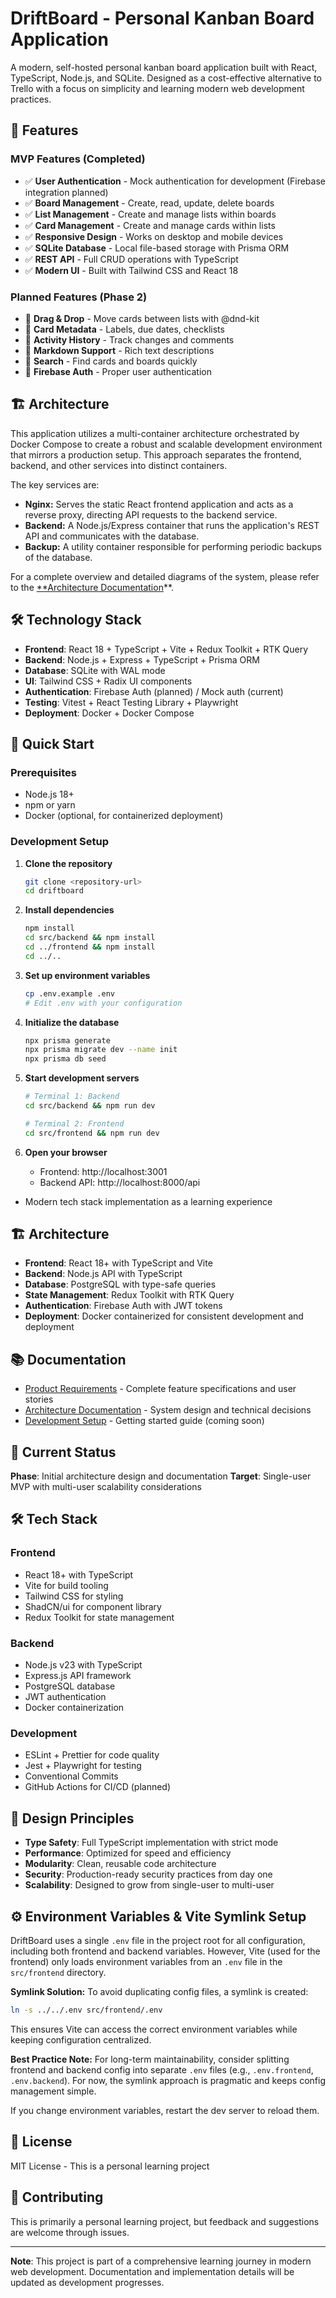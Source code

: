 # DriftBoard - Personal Kanban Board Application

A modern, self-hosted personal kanban board application built with React, TypeScript, Node.js, and SQLite. Designed as a cost-effective alternative to Trello with a focus on simplicity and learning modern web development practices.

## 🚀 Features

### MVP Features (Completed)
- ✅ **User Authentication** - Mock authentication for development (Firebase integration planned)
- ✅ **Board Management** - Create, read, update, delete boards
- ✅ **List Management** - Create and manage lists within boards
- ✅ **Card Management** - Create and manage cards within lists
- ✅ **Responsive Design** - Works on desktop and mobile devices
- ✅ **SQLite Database** - Local file-based storage with Prisma ORM
- ✅ **REST API** - Full CRUD operations with TypeScript
- ✅ **Modern UI** - Built with Tailwind CSS and React 18

### Planned Features (Phase 2)
- 🔄 **Drag & Drop** - Move cards between lists with @dnd-kit
- 🔄 **Card Metadata** - Labels, due dates, checklists
- 🔄 **Activity History** - Track changes and comments
- 🔄 **Markdown Support** - Rich text descriptions
- 🔄 **Search** - Find cards and boards quickly
- 🔄 **Firebase Auth** - Proper user authentication

## 🏗️ Architecture

This application utilizes a multi-container architecture orchestrated by Docker Compose to create a robust and scalable development environment that mirrors a production setup. This approach separates the frontend, backend, and other services into distinct containers.

The key services are:
-   **Nginx:** Serves the static React frontend application and acts as a reverse proxy, directing API requests to the backend service.
-   **Backend:** A Node.js/Express container that runs the application's REST API and communicates with the database.
-   **Backup:** A utility container responsible for performing periodic backups of the database.

For a complete overview and detailed diagrams of the system, please refer to the [**Architecture Documentation](./docs/architecture/01-system-overview.md)**.

## 🛠️ Technology Stack

- **Frontend**: React 18 + TypeScript + Vite + Redux Toolkit + RTK Query
- **Backend**: Node.js + Express + TypeScript + Prisma ORM
- **Database**: SQLite with WAL mode
- **UI**: Tailwind CSS + Radix UI components
- **Authentication**: Firebase Auth (planned) / Mock auth (current)
- **Testing**: Vitest + React Testing Library + Playwright
- **Deployment**: Docker + Docker Compose

## 🚀 Quick Start

### Prerequisites
- Node.js 18+ 
- npm or yarn
- Docker (optional, for containerized deployment)

### Development Setup

1. **Clone the repository**
   ```bash
   git clone <repository-url>
   cd driftboard
   ```

2. **Install dependencies**
   ```bash
   npm install
   cd src/backend && npm install
   cd ../frontend && npm install
   cd ../..
   ```

3. **Set up environment variables**
   ```bash
   cp .env.example .env
   # Edit .env with your configuration
   ```

4. **Initialize the database**
   ```bash
   npx prisma generate
   npx prisma migrate dev --name init
   npx prisma db seed
   ```

5. **Start development servers**
   ```bash
   # Terminal 1: Backend
   cd src/backend && npm run dev

   # Terminal 2: Frontend
   cd src/frontend && npm run dev
   ```

6. **Open your browser**
   - Frontend: http://localhost:3001
   - Backend API: http://localhost:8000/api
- Modern tech stack implementation as a learning experience

## 🏗️ Architecture

- **Frontend**: React 18+ with TypeScript and Vite
- **Backend**: Node.js API with TypeScript
- **Database**: PostgreSQL with type-safe queries
- **State Management**: Redux Toolkit with RTK Query
- **Authentication**: Firebase Auth with JWT tokens
- **Deployment**: Docker containerized for consistent development and deployment

## 📚 Documentation

- [Product Requirements](./docs/product_requirements_doc.md) - Complete feature specifications and user stories
- [Architecture Documentation](./docs/architecture/README.md) - System design and technical decisions
- [Development Setup](./docs/development-setup.md) - Getting started guide (coming soon)

## 🎯 Current Status

**Phase**: Initial architecture design and documentation
**Target**: Single-user MVP with multi-user scalability considerations

## 🛠️ Tech Stack

### Frontend
- React 18+ with TypeScript
- Vite for build tooling
- Tailwind CSS for styling
- ShadCN/ui for component library
- Redux Toolkit for state management

### Backend
- Node.js v23 with TypeScript
- Express.js API framework
- PostgreSQL database
- JWT authentication
- Docker containerization

### Development
- ESLint + Prettier for code quality
- Jest + Playwright for testing
- Conventional Commits
- GitHub Actions for CI/CD (planned)

## 🎨 Design Principles

- **Type Safety**: Full TypeScript implementation with strict mode
- **Performance**: Optimized for speed and efficiency
- **Modularity**: Clean, reusable code architecture
- **Security**: Production-ready security practices from day one
- **Scalability**: Designed to grow from single-user to multi-user

## ⚙️ Environment Variables & Vite Symlink Setup

DriftBoard uses a single `.env` file in the project root for all configuration, including both frontend and backend variables. However, Vite (used for the frontend) only loads environment variables from an `.env` file in the `src/frontend` directory.

**Symlink Solution:**
To avoid duplicating config files, a symlink is created:

```sh
ln -s ../../.env src/frontend/.env
```

This ensures Vite can access the correct environment variables while keeping configuration centralized.

**Best Practice Note:**
For long-term maintainability, consider splitting frontend and backend config into separate `.env` files (e.g., `.env.frontend`, `.env.backend`). For now, the symlink approach is pragmatic and keeps config management simple.

If you change environment variables, restart the dev server to reload them.

## 📝 License

MIT License - This is a personal learning project

## 🤝 Contributing

This is primarily a personal learning project, but feedback and suggestions are welcome through issues.

---

**Note**: This project is part of a comprehensive learning journey in modern web development. Documentation and implementation details will be updated as development progresses.
